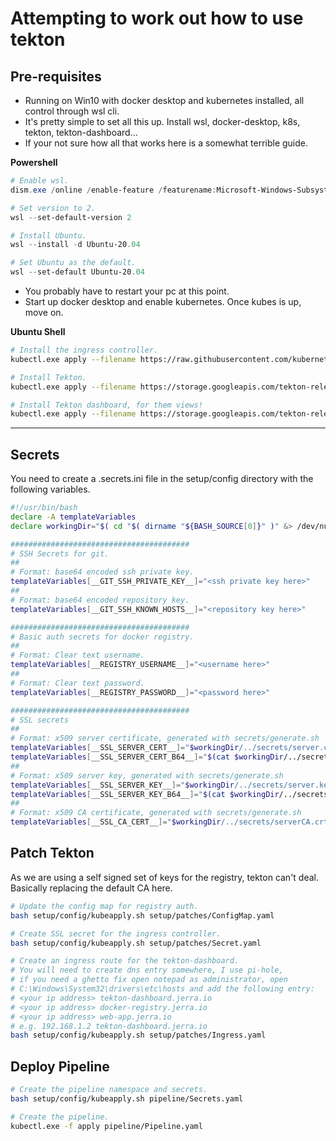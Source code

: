 # Attempting to work out how to use tekton
## Pre-requisites
- Running on Win10 with docker desktop and kubernetes installed, all control through wsl cli.
- It's pretty simple to set all this up. Install wsl, docker-desktop, k8s, tekton, tekton-dashboard...
- If your not sure how all that works here is a somewhat terrible guide.

__Powershell__
```powershell
# Enable wsl.
dism.exe /online /enable-feature /featurename:Microsoft-Windows-Subsystem-Linux /all /norestart

# Set version to 2.
wsl --set-default-version 2

# Install Ubuntu.
wsl --install -d Ubuntu-20.04

# Set Ubuntu as the default.
wsl --set-default Ubuntu-20.04
```
- You probably have to restart your pc at this point.
- Start up docker desktop and enable kubernetes. Once kubes is up, move on.

__Ubuntu Shell__
```bash
# Install the ingress controller.
kubectl.exe apply --filename https://raw.githubusercontent.com/kubernetes/ingress-nginx/controller-v0.41.2/deploy/static/provider/cloud/deploy.yaml

# Install Tekton.
kubectl.exe apply --filename https://storage.googleapis.com/tekton-releases/pipeline/latest/release.yaml

# Install Tekton dashboard, for them views!
kubectl.exe apply --filename https://storage.googleapis.com/tekton-releases/dashboard/latest/tekton-dashboard-release.yaml
```
---
## Secrets
You need to create a .secrets.ini file in the setup/config directory with the following variables.
```bash
#!/usr/bin/bash
declare -A templateVariables
declare workingDir="$( cd "$( dirname "${BASH_SOURCE[0]}" )" &> /dev/null && pwd )"

########################################
# SSH Secrets for git.
##
# Format: base64 encoded ssh private key.
templateVariables[__GIT_SSH_PRIVATE_KEY__]="<ssh private key here>"
##
# Format: base64 encoded repository key.
templateVariables[__GIT_SSH_KNOWN_HOSTS__]="<repository key here>"

########################################
# Basic auth secrets for docker registry.
##
# Format: Clear text username.
templateVariables[__REGISTRY_USERNAME__]="<username here>"
##
# Format: Clear text password.
templateVariables[__REGISTRY_PASSWORD__]="<password here>"

########################################
# SSL secrets
##
# Format: x509 server certificate, generated with secrets/generate.sh
templateVariables[__SSL_SERVER_CERT__]="$workingDir/../secrets/server.crt"
templateVariables[__SSL_SERVER_CERT_B64__]="$(cat $workingDir/../secrets/server.crt | base64 -w 0)"
##
# Format: x509 server key, generated with secrets/generate.sh
templateVariables[__SSL_SERVER_KEY__]="$workingDir/../secrets/server.key"
templateVariables[__SSL_SERVER_KEY_B64__]="$(cat $workingDir/../secrets/server.key | base64 -w 0)"
##
# Format: x509 CA certificate, generated with secrets/generate.sh
templateVariables[__SSL_CA_CERT__]="$workingDir/../secrets/serverCA.crt"
```

## Patch Tekton
As we are using a self signed set of keys for the registry, tekton can't deal. Basically replacing the default CA here.
```bash
# Update the config map for registry auth.
bash setup/config/kubeapply.sh setup/patches/ConfigMap.yaml

# Create SSL secret for the ingress controller.
bash setup/config/kubeapply.sh setup/patches/Secret.yaml

# Create an ingress route for the tekton-dashboard.
# You will need to create dns entry somewhere, I use pi-hole,
# if you need a ghetto fix open notepad as administrator, open
# C:\Windows\System32\drivers\etc\hosts and add the following entry:
# <your ip address> tekton-dashboard.jerra.io
# <your ip address> docker-registry.jerra.io
# <your ip address> web-app.jerra.io
# e.g. 192.168.1.2 tekton-dashboard.jerra.io
bash setup/config/kubeapply.sh setup/patches/Ingress.yaml
```

## Deploy Pipeline
```bash
# Create the pipeline namespace and secrets.
bash setup/config/kubeapply.sh pipeline/Secrets.yaml

# Create the pipeline.
kubectl.exe -f apply pipeline/Pipeline.yaml
```
